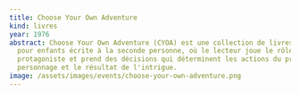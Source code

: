 ```yaml
---
title: Choose Your Own Adventure
kind: livres
year: 1976
abstract: Choose Your Own Adventure (CYOA) est une collection de livres-jeux
  pour enfants écrite à la seconde personne, où le lecteur joue le rôle du
  protagoniste et prend des décisions qui déterminent les actions du principal
  personnage et le résultat de l'intrigue.
image: /assets/images/events/choose-your-own-adventure.png
---
```

